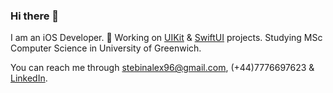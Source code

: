 ### Hi there 👋
I am an iOS Developer.
🔭 Working on [UIKit](https://developer.apple.com/documentation/uikit/) & [SwiftUI](https://developer.apple.com/documentation/swiftui/) projects.
Studying MSc Computer Science in University of Greenwich.

You can reach me through stebinalex96@gmail.com, (+44)7776697623 & [LinkedIn](https://www.linkedin.com/in/stebinalex/).

<!--
**StebinAlex/StebinAlex** is a ✨ _special_ ✨ repository because its `README.md` (this file) appears on your GitHub profile.

Here are some ideas to get you started:

- 🔭 I’m currently working on ...
- 🌱 I’m currently learning ...
- 👯 I’m looking to collaborate on ...
- 🤔 I’m looking for help with ...
- 💬 Ask me about ...
- 📫 How to reach me: ...
- 😄 Pronouns: ...
- ⚡ Fun fact: ...
-->
